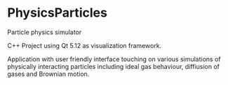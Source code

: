 # PhysicsParticles
Particle physics simulator

C++ Project using Qt 5.12 as visualization framework.

Application with user friendly interface touching on various simulations of physically interacting particles 
including ideal gas behaviour, diffiusion of gases and Brownian motion.
